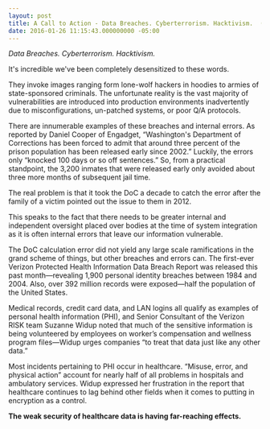 ```yaml
---
layout: post
title: A Call to Action - Data Breaches. Cyberterrorism. Hacktivism.  (Part 2)
date: 2016-01-26 11:15:43.000000000 -05:00
---
```

*Data Breaches. Cyberterrorism. Hacktivism.*

It's incredible we've been completely desensitized to these words. 

They invoke images ranging form lone-wolf hackers in hoodies to armies of state-sponsored criminals.  The unfortunate reality is the vast majority of vulnerabilities are introduced into production environments inadvertently due to misconfigurations, un-patched systems, or poor Q/A protocols.  

There are innumerable examples of these breaches and internal errors. As reported by Daniel Cooper of Engadget, “Washington's Department of Corrections has been forced to admit that around three percent of the prison population has been released early since 2002.” Luckily, the errors only “knocked 100 days or so off sentences.” So, from a practical standpoint, the 3,200 inmates that were released early only avoided about three more months of subsequent jail time.  

The real problem is that it took the DoC a decade to catch the error after the family of a victim pointed out the issue to them in 2012.

This speaks to the fact that there needs to be greater internal and independent oversight placed over bodies at the time of system integration as it is often internal errors that leave our information vulnerable.

The DoC calculation error did not yield any large scale ramifications in the grand scheme of things, but other breaches and errors can. The first-ever Verizon Protected Health Information Data Breach Report was released this past month—revealing 1,900 personal identity breaches between 1984 and 2004. Also, over 392 million records were exposed—half the population of the United States.  

Medical records, credit card data, and LAN logins all qualify as examples of personal health information (PHI), and Senior Consultant of the Verizon RISK team Suzanne Widup noted that much of the sensitive information is being volunteered by employees on worker’s compensation and wellness program files—Widup urges companies “to treat that data just like any other data.” 

Most incidents pertaining to PHI occur in healthcare. “Misuse, error, and physical action” account for nearly half of all problems in hospitals and ambulatory services. Widup expressed her frustration in the report that healthcare continues to lag behind other fields when it comes to putting in encryption as a control.  

**The weak security of healthcare data is having far-reaching effects.**
